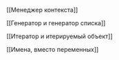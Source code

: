   

[[Менеджер контекста]]

[[Генератор и генератор списка]]

[[Итератор и итерируемый объект]]

[[Имена, вместо переменных]]